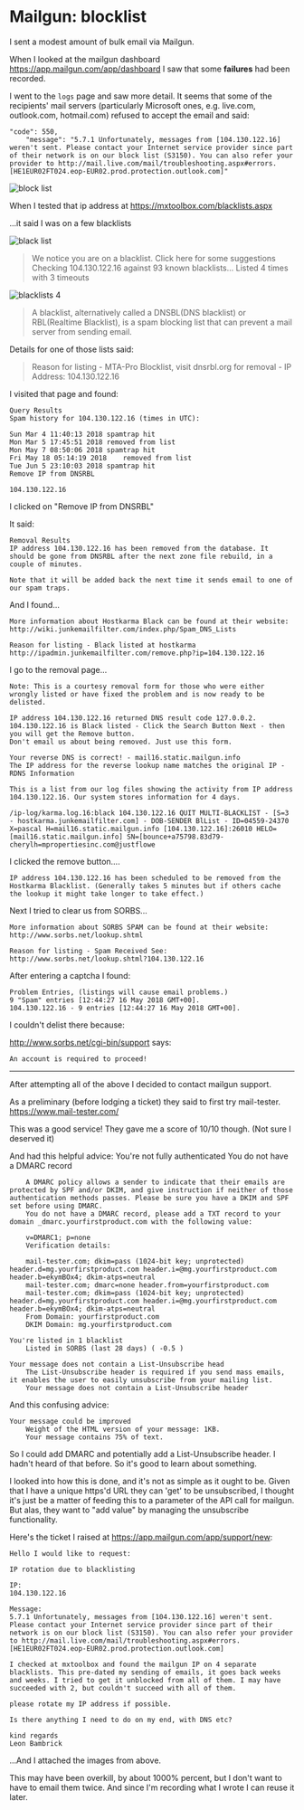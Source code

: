 ﻿# Mailgun: blocklist

I sent a modest amount of bulk email via Mailgun.

When I looked at the mailgun dashboard <https://app.mailgun.com/app/dashboard> I saw that some **failures** had been recorded.

I went to the `logs` page and saw more detail. It seems that some of the recipients' mail servers (particularly Microsoft ones, e.g. live.com, outlook.com, hotmail.com) refused to accept the email and said:

	"code": 550,
        "message": "5.7.1 Unfortunately, messages from [104.130.122.16] weren't sent. Please contact your Internet service provider since part of their network is on our block list (S3150). You can also refer your provider to http://mail.live.com/mail/troubleshooting.aspx#errors. [HE1EUR02FT024.eop-EUR02.prod.protection.outlook.com]"

![block list](blocklist.png)

When I tested that ip address at <https://mxtoolbox.com/blacklists.aspx>

...it said I was on a few blacklists

![black list](blacklist.png)

> We notice you are on a blacklist.  Click here for some suggestions
> Checking 104.130.122.16 against 93 known blacklists...
> Listed 4 times with 3 timeouts

![blacklists 4](blacklists_4.png)

> A blacklist, alternatively called a DNSBL(DNS blacklist) or RBL(Realtime Blacklist), is a spam blocking list that can prevent a mail server from sending email.

Details for one of those lists said:

> Reason for listing - MTA-Pro Blocklist, visit dnsrbl.org for removal - IP Address: 104.130.122.16

I visited that page and found:

	Query Results
	Spam history for 104.130.122.16 (times in UTC):

	Sun Mar 4 11:40:13 2018	spamtrap hit
	Mon Mar 5 17:45:51 2018	removed from list
	Mon May 7 08:50:06 2018	spamtrap hit
	Fri May 18 05:14:19 2018	removed from list
	Tue Jun 5 23:10:03 2018	spamtrap hit
	Remove IP from DNSRBL

	104.130.122.16

I clicked on "Remove IP from DNSRBL"

It said:

	Removal Results
	IP address 104.130.122.16 has been removed from the database. It should be gone from DNSRBL after the next zone file rebuild, in a couple of minutes.

	Note that it will be added back the next time it sends email to one of our spam traps.

And I found...

	More information about Hostkarma Black can be found at their website: http://wiki.junkemailfilter.com/index.php/Spam_DNS_Lists

	Reason for listing - Black listed at hostkarma http://ipadmin.junkemailfilter.com/remove.php?ip=104.130.122.16

I go to the removal page...

	Note: This is a courtesy removal form for those who were either wrongly listed or have fixed the problem and is now ready to be delisted.

	IP address 104.130.122.16 returned DNS result code 127.0.0.2.
	104.130.122.16 is Black listed - Click the Search Button Next - then you will get the Remove button.
	Don't email us about being removed. Just use this form.

	Your reverse DNS is correct! - mail16.static.mailgun.info
	The IP address for the reverse lookup name matches the original IP - RDNS Information

	This is a list from our log files showing the activity from IP address 104.130.122.16. Our system stores information for 4 days.

	/ip-log/karma.log.16:black 104.130.122.16 QUIT MULTI-BLACKLIST - [S=3 - hostkarma.junkemailfilter.com] - DOB-SENDER BlList - ID=04559-24370 X=pascal H=mail16.static.mailgun.info [104.130.122.16]:26010 HELO=[mail16.static.mailgun.info] SN=[bounce+a75798.83d79-cherylh=mpropertiesinc.com@justflowe

I clicked the remove button....

	IP address 104.130.122.16 has been scheduled to be removed from the Hostkarma Blacklist. (Generally takes 5 minutes but if others cache the lookup it might take longer to take effect.)

Next I tried to clear us from SORBS...

	More information about SORBS SPAM can be found at their website: http://www.sorbs.net/lookup.shtml

	Reason for listing - Spam Received See: http://www.sorbs.net/lookup.shtml?104.130.122.16

After entering a captcha I found:

	Problem Entries, (listings will cause email problems.)
	9 "Spam" entries [12:44:27 16 May 2018 GMT+00].
	104.130.122.16 - 9 entries [12:44:27 16 May 2018 GMT+00].

I couldn't delist there because:

<http://www.sorbs.net/cgi-bin/support> says:

	An account is required to proceed!

-----

After attempting all of the above I decided to contact mailgun support.

As a preliminary (before lodging a ticket) they said to first try mail-tester. <https://www.mail-tester.com/>

This was a good service! They gave me a score of 10/10 though. (Not sure I deserved it)

And had this helpful advice:
	You're not fully authenticated
		You do not have a DMARC record

		A DMARC policy allows a sender to indicate that their emails are protected by SPF and/or DKIM, and give instruction if neither of those authentication methods passes. Please be sure you have a DKIM and SPF set before using DMARC.
		You do not have a DMARC record, please add a TXT record to your domain _dmarc.yourfirstproduct.com with the following value:

		v=DMARC1; p=none
		Verification details:

		mail-tester.com; dkim=pass (1024-bit key; unprotected) header.d=mg.yourfirstproduct.com header.i=@mg.yourfirstproduct.com header.b=ekymBOx4; dkim-atps=neutral
		mail-tester.com; dmarc=none header.from=yourfirstproduct.com
		mail-tester.com; dkim=pass (1024-bit key; unprotected) header.d=mg.yourfirstproduct.com header.i=@mg.yourfirstproduct.com header.b=ekymBOx4; dkim-atps=neutral
		From Domain: yourfirstproduct.com
		DKIM Domain: mg.yourfirstproduct.com

	You're listed in 1 blacklist
		Listed in SORBS (last 28 days) ( -0.5 )

	Your message does not contain a List-Unsubscribe head
		The List-Unsubscribe header is required if you send mass emails, it enables the user to easily unsubscribe from your mailing list.
		Your message does not contain a List-Unsubscribe header

And this confusing advice:

	Your message could be improved
		Weight of the HTML version of your message: 1KB.
		Your message contains 75% of text.

So I could add DMARC and potentially add a List-Unsubscribe header. I hadn't heard of that before. So it's good to learn about something.

I looked into how this is done, and it's not as simple as it ought to be. Given that I have a unique https'd URL they can 'get' to be unsubscribed, I thought it's just be a matter of feeding this to a parameter of the API call for mailgun. But alas, they want to "add value" by managing the unsubscribe functionality.

Here's the ticket I raised at <https://app.mailgun.com/app/support/new>:

	Hello I would like to request:

	IP rotation due to blacklisting

	IP:
	104.130.122.16

	Message:
	5.7.1 Unfortunately, messages from [104.130.122.16] weren't sent. Please contact your Internet service provider since part of their network is on our block list (S3150). You can also refer your provider to http://mail.live.com/mail/troubleshooting.aspx#errors. [HE1EUR02FT024.eop-EUR02.prod.protection.outlook.com]

	I checked at mxtoolbox and found the mailgun IP on 4 separate blacklists. This pre-dated my sending of emails, it goes back weeks and weeks. I tried to get it unblocked from all of them. I may have succeeded with 2, but couldn't succeed with all of them.

	please rotate my IP address if possible.

	Is there anything I need to do on my end, with DNS etc?

	kind regards
	Leon Bambrick

...And I attached the images from above.

This may have been overkill, by about 1000% percent, but I don't want to have to email them twice. And since I'm recording what I wrote I can reuse it later.